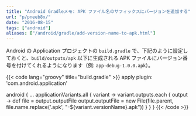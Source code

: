 ```yaml
---
title: "Android Gradleメモ: APK ファイル名のサフィックスにバージョンを追加する"
url: "p/pneeb8x/"
date: "2016-08-15"
tags: ["android"]
aliases: ["/android/gradle/add-version-name-to-apk.html"]
---
```


Android の Application プロジェクトの `build.gradle` で、下記のように設定しておくと、`build/outputs/apk` 以下に生成される APK ファイルにバージョン番号を付けてくれるようになります（例: `app-debug-1.0.0.apk`）。

{{< code lang="groovy" title="build.gradle" >}}
apply plugin: 'com.android.application'

android {
    ...
    applicationVariants.all { variant ->
        variant.outputs.each { output ->
            def file = output.outputFile
            output.outputFile = new File(file.parent,
                file.name.replace('.apk', "-${variant.versionName}.apk"))
        }
    }
}
{{< /code >}}

